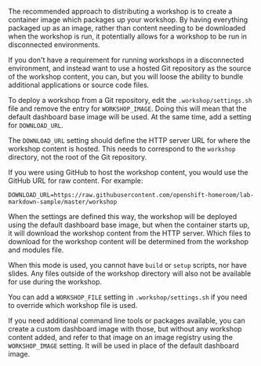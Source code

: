 The recommended approach to distributing a workshop is to create a container image which packages up your workshop. By having everything packaged up as an image, rather than content needing to be downloaded when the workshop is run, it potentially allows for a workshop to be run in disconnected environments.

If you don't have a requirement for running workshops in a disconnected environment, and instead want to use a hosted Git repository as the source of the workshop content, you can, but you will loose the ability to bundle additional applications or source code files.

To deploy a workshop from a Git repository, edit the `.workshop/settings.sh` file and remove the entry for `WORKSHOP_IMAGE`. Doing this will mean that the default dashboard base image will be used. At the same time, add a setting for `DOWNLOAD_URL`.

The `DOWNLOAD_URL` setting should define the HTTP server URL for where the workshop content is hosted. This needs to correspond to the `workshop` directory, not the root of the Git repository.

If you were using GitHub to host the workshop content, you would use the GitHub URL for raw content. For example:

```
DOWNLOAD_URL=https://raw.githubusercontent.com/openshift-homeroom/lab-markdown-sample/master/workshop
```

When the settings are defined this way, the workshop will be deployed using the default dashboard base image, but when the container starts up, it will download the workshop content from the HTTP server. Which files to download for the workshop content will be determined from the workshop and modules file.

When this mode is used, you cannot have `build` or `setup` scripts, nor have slides. Any files outside of the workshop directory will also not be available for use during the workshop.

You can add a `WORKSHOP_FILE` setting in `.workshop/settings.sh` if you need to override which workshop file is used.

If you need additional command line tools or packages available, you can create a custom dashboard image with those, but without any workshop content added, and refer to that image on an image registry using the `WORKSHOP_IMAGE` setting. It will be used in place of the default dashboard image.
